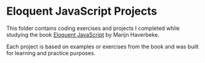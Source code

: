 # Eloquent JavaScript Projects

This folder contains coding exercises and projects I completed while studying the book [Eloquent JavaScript](https://eloquentjavascript.net/) by Marijn Haverbeke.

Each project is based on examples or exercises from the book and was built for learning and practice purposes.
